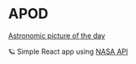 # APOD

[Astronomic picture of the day](http://apod.nasa.gov/apod/astropix.html)

🪐
Simple React app using  [NASA API](https://api.nasa.gov/#apod) 

